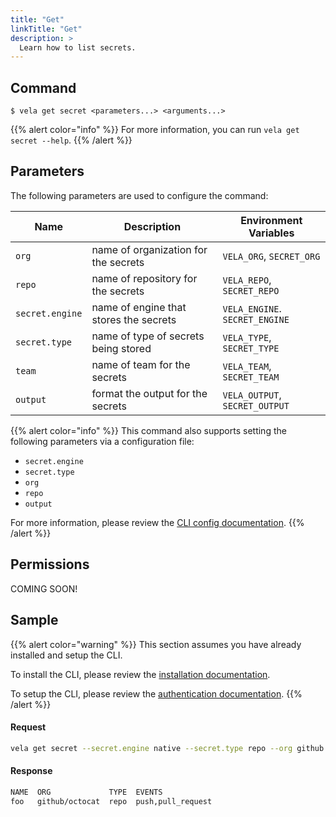 ```yaml
---
title: "Get"
linkTitle: "Get"
description: >
  Learn how to list secrets.
---
```


## Command

```
$ vela get secret <parameters...> <arguments...>
```

{{% alert color="info" %}}
For more information, you can run `vela get secret --help`.
{{% /alert %}}

## Parameters

The following parameters are used to configure the command:

| Name            | Description                            | Environment Variables          |
| --------------- | -------------------------------------- | ------------------------------ |
| `org`           | name of organization for the secrets   | `VELA_ORG`, `SECRET_ORG`       |
| `repo`          | name of repository for the secrets     | `VELA_REPO`, `SECRET_REPO`     |
| `secret.engine` | name of engine that stores the secrets | `VELA_ENGINE`. `SECRET_ENGINE` |
| `secret.type`   | name of type of secrets being stored   | `VELA_TYPE`, `SECRET_TYPE`     |
| `team`          | name of team for the secrets           | `VELA_TEAM`, `SECRET_TEAM`     |
| `output`        | format the output for the secrets      | `VELA_OUTPUT`, `SECRET_OUTPUT` |

{{% alert color="info" %}}
This command also supports setting the following parameters via a configuration file:

- `secret.engine`
- `secret.type`
- `org`
- `repo`
- `output`

For more information, please review the [CLI config documentation](/docs/reference/cli/config/).
{{% /alert %}}

## Permissions

COMING SOON!

## Sample

{{% alert color="warning" %}}
This section assumes you have already installed and setup the CLI.

To install the CLI, please review the [installation documentation](/docs/reference/cli/install/).

To setup the CLI, please review the [authentication documentation](/docs/reference/cli/authentication/).
{{% /alert %}}

#### Request

```sh
vela get secret --secret.engine native --secret.type repo --org github --repo octocat
```

#### Response

```sh
NAME  ORG             TYPE  EVENTS
foo   github/octocat  repo  push,pull_request
```

